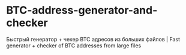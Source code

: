 # BTC-address-generator-and-checker
Быстрый генератор + чекер BTC адресов из больших файлов | Fast generator + checker of BTC addresses from large files
